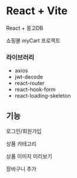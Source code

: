 # React + Vite

React + 몽고DB

쇼핑몰 myCart 프로젝트

### 라이브러리

- axios
- jwt-decode
- react-router
- react-hook-form
- react-loading-skeleton

## 기능

로그인/회원가입

상품 카테고리

상품 이미지 미리보기

장바구니 추가

